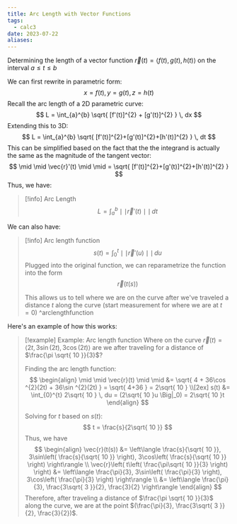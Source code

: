 ```yaml
---
title: Arc Length with Vector Functions
tags:
  - calc3
date: 2023-07-22
aliases:
---
```


Determining the length of a vector function $\vec{r}(t)= \langle f(t), g(t), h(t) \rangle$ on the interval $a \leq t \leq b$

We can first rewrite in parametric form:
$$
x = f(t), y=g(t), z=h(t)
$$
Recall the arc length of a 2D parametric curve:
$$
L = \int_{a}^{b} \sqrt{ [f'(t)]^{2} + [g'(t)]^{2} }  \, dx 
$$
Extending this to 3D: 
$$
L = \int_{a}^{b} \sqrt{ [f'(t)]^{2}+[g'(t)]^{2}+[h'(t)]^{2} } \, dt 
$$
This can be simplified based on the fact that the the integrand is actually the same as the magnitude of the tangent vector: 
$$
\mid \mid \vec{r}'(t) \mid \mid =  \sqrt{ [f'(t)]^{2}+[g'(t)]^{2}+[h'(t)]^{2} }
$$
Thus, we have:
>[!info] Arc Length
>$$
>L = \int_{a}^{b} \mid \mid \vec{r}'(t) \mid \mid \, dt 
>$$


We can also have:
>[!info] Arc length function
>$$
>s(t) = \int_{0}^{t} \mid \mid \vec{r}'(u) \mid \mid \, du 
>$$
>Plugged into the original function, we can reparametrize the function into  the form 
>$$
>\vec{r}(t(s))
>$$
>
>This allows us to tell where we are on the curve after we've traveled a distance $t$ along the curve (start measurement for where we are at $t=0$)
>^arclengthfunction

Here's an example of how this works:
>[!example] Example: Arc length function
>Where on the curve $\vec{r}(t) = \langle 2t, 3\sin(2t), 3\cos(2t) \rangle$ are we after traveling for a distance of $\frac{\pi \sqrt{ 10 }}{3}$?
>
>Finding the arc length function: 
>$$
>\begin{align}
>\mid \mid \vec{r}(t) \mid \mid &= \sqrt{ 4 + 36\cos ^{2}(2t) + 36\sin ^{2}(2t) } = \sqrt{ 4+36 } = 2\sqrt{ 10 } \\[2ex]
> s(t) &= \int_{0}^{t} 2\sqrt{ 10 } \, du = (2\sqrt{ 10 }u \Big|_0) = 2\sqrt{ 10 }t 
>\end{align}
>$$
>
>Solving for $t$ based on $s(t)$: 
>$$
>t = \frac{s}{2\sqrt{ 10 }}
>$$
>Thus, we have 
>$$
>\begin{align}
>\vec{r}(t(s)) &= \left\langle  \frac{s}{\sqrt{ 10 }}, 3\sin\left( \frac{s}{\sqrt{ 10 }} \right), 3\cos\left( \frac{s}{\sqrt{ 10 }} \right)  \right\rangle \\
>\vec{r}\left( t\left( \frac{\pi\sqrt{ 10 }}{3} \right) \right) &= \left\langle  \frac{\pi}{3}, 3\sin\left( \frac{\pi}{3} \right), 3\cos\left( \frac{\pi}{3} \right)  \right\rangle  \\
>&= \left\langle  \frac{\pi}{3}, \frac{3\sqrt{ 3 }}{2}, \frac{3}{2}  \right\rangle 
>\end{align}
>$$
> Therefore, after traveling a distance of  $\frac{\pi \sqrt{ 10 }}{3}$ along the curve, we are at the point $(\frac{\pi}{3}, \frac{3\sqrt{ 3 }}{2}, \frac{3}{2})$.









